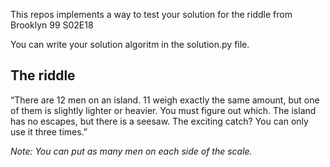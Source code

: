 This repos implements a way to test your solution for the riddle from Brooklyn 99 S02E18

You can write your solution algoritm in the solution.py file.

## The riddle
“There are 12 men on an island. 11 weigh exactly the same amount, but one of them is slightly lighter or heavier. You must figure out which. The island has no escapes, but there is a seesaw. The exciting catch? You can only use it three times.”

*Note: You can put as many men on each side of the scale.*

